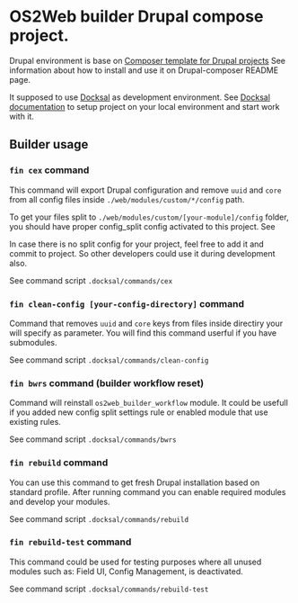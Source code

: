 # OS2Web builder Drupal compose project.

Drupal environment is base on [Composer template for Drupal projects](https://github.com/drupal-composer/drupal-project)
See information about how to install and use it on Drupal-composer README page.

It supposed to use [Docksal](https://docksal.io/) as development environment.
See [Docksal documentation](https://docs.docksal.io) to setup project on your local environment 
and start work with it. 

## Builder usage

### `fin cex` command

This command will export Drupal configuration and remove `uuid` and `core` from
all config files inside `./web/modules/custom/*/config` path.

To get your files split to `./web/modules/custom/[your-module]/config` folder,
you should have proper config_split config activated to this project. See 

In case there is no split config for your project, feel free to add it and
commit to project. So other developers could use it during development also.

See command script `.docksal/commands/cex` 

### `fin clean-config [your-config-directory]` command

Command that removes `uuid` and `core` keys from files inside directiry your
will specify as parameter. You will find this command userful if you have
submodules.

See command script `.docksal/commands/clean-config` 

### `fin bwrs` command (builder workflow reset)

Command will reinstall `os2web_builder_workflow` module. It could be usefull
if you added new config split settings rule or enabled module that use existing
rules.

See command script `.docksal/commands/bwrs` 

### `fin rebuild` command

You can use this command to get fresh Drupal installation based on standard
profile. After running command you can enable required modules and develop
your modules.

See command script `.docksal/commands/rebuild` 


### `fin rebuild-test` command

This command could be used for testing purposes where all unused modules such
as: Field UI, Config Management, is deactivated.

See command script `.docksal/commands/rebuild-test` 
